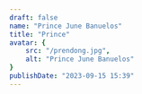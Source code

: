 ```yaml
---
draft: false
name: "Prince June Banuelos"
title: "Prince"
avatar: {
    src: "/prendong.jpg",
    alt: "Prince June Banuelos"
}
publishDate: "2023-09-15 15:39"
---
```

